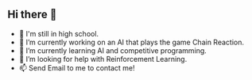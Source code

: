 ## Hi there 👋

- 🏫 I'm still in high school.
- 🔭 I’m currently working on an AI that plays the game Chain Reaction.
- 🌱 I’m currently learning AI and competitive programming.
- 🤔 I’m looking for help with Reinforcement Learning.
- 📫 Send Email to me to contact me!
